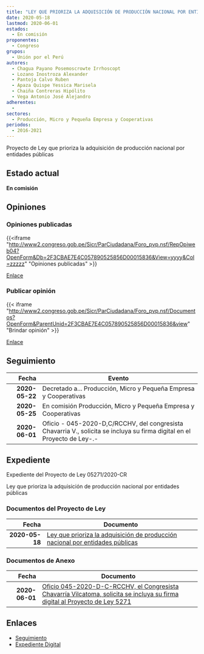 ```yaml
---
title: "LEY QUE PRIORIZA LA ADQUISICIÓN DE PRODUCCIÓN NACIONAL POR ENTIDADES PÚBLICAS"
date: 2020-05-18
lastmod: 2020-06-01
estados: 
  - En comisión
proponentes: 
  - Congreso
grupos: 
  - Unión por el Perú
autores: 
  - Chagua Payano Posemoscrowte Irrhoscopt
  - Lozano Inostroza Alexander
  - Pantoja Calvo Ruben
  - Apaza Quispe Yessica Marisela
  - Chaiña Contreras Hipólito
  - Vega Antonio José Alejandro
adherentes: 
  - 
sectores: 
  - Producción, Micro y Pequeña Empresa y Cooperativas
periodos: 
  - 2016-2021
---
```


Proyecto de Ley que prioriza la adquisición de producción nacional por entidades públicas


## Estado actual

**En comisión**

## Opiniones

### Opiniones publicadas

{{<iframe "http://www2.congreso.gob.pe/Sicr/ParCiudadana/Foro_pvp.nsf/RepOpiweb04?OpenForm&Db=2F3CBAE7E4C057890525856D00015836&View=yyyy&Col=zzzzz" "Opiniones publicadas" >}}

[Enlace](http://www2.congreso.gob.pe/Sicr/ParCiudadana/Foro_pvp.nsf/RepOpiweb04?OpenForm&Db=2F3CBAE7E4C057890525856D00015836&View=yyyy&Col=zzzzz)
### Publicar opinión

{{< iframe "http://www2.congreso.gob.pe/Sicr/ParCiudadana/Foro_pvp.nsf/Documentos?OpenForm&ParentUnid=2F3CBAE7E4C057890525856D00015836&view" "Brindar opinión" >}}

[Enlace](http://www2.congreso.gob.pe/Sicr/ParCiudadana/Foro_pvp.nsf/Documentos?OpenForm&ParentUnid=2F3CBAE7E4C057890525856D00015836&view)

## Seguimiento

| Fecha | Evento |
|------:|--------|
| **2020-05-22** | Decretado a... Producción, Micro y Pequeña Empresa y Cooperativas|
| **2020-05-25** | En comisión Producción, Micro y Pequeña Empresa y Cooperativas|
| **2020-06-01** | Oficio - 045-2020-D,C/RCCHV, del congresista Chavarria V., solicita se incluya su firma digital en el Proyecto de Ley-.-|


## Expediente

Expediente del Proyecto de Ley 05271/2020-CR

Ley que prioriza la adquisición de producción nacional por entidades públicas


### Documentos del Proyecto de Ley

| Fecha | Documento |
|------:|--------|
| **2020-05-18** | [Ley que prioriza la adquisición de producción nacional por entidades públicas](http://www.leyes.congreso.gob.pe/Documentos/2016_2021/Proyectos_de_Ley_y_de_Resoluciones_Legislativas/PL05271.pdf) |

### Documentos de Anexo

| Fecha | Documento |
|------:|--------|
| **2020-06-01** | [Oficio 045-2020-D-C-RCCHV, el Congresista Chavarría Vilcatoma, solicita se incluya su firma digital al Proyecto de Ley 5271](http://www.leyes.congreso.gob.pe/Documentos/2016_2021/Oficios/Congresistas/OFICIO-045-2020-D-C-RCCHV.pdf) |

## Enlaces 

- [Seguimiento](http://www2.congreso.gob.pe/Sicr/TraDocEstProc/CLProLey2016.nsf/f7fff46988ca05b1052578e100829cc7/232c89f748c5fae30525856d000af8a2?OpenDocument)
- [Expediente Digital](http://www2.congreso.gob.pe/Sicr/TraDocEstProc/CLProLey2016.nsf/f7fff46988ca05b1052578e100829cc7/232c89f748c5fae30525856d000af8a2?OpenDocument&Click=05257FB7005EB655.eb71d0cf91d8294e05256cdf006b5706/$Body/0.1C6C)

